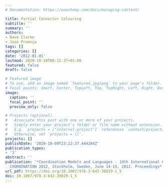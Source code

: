 ```yaml
---
# Documentation: https://wowchemy.com/docs/managing-content/

title: Partial Connector Colouring
subtitle: ''
summary: ''
authors:
- Dave Clarke
- José Proença
tags: []
categories: []
date: '2012-01-01'
lastmod: 2020-10-10T00:22:37+01:00
featured: false
draft: false

# Featured image
# To use, add an image named `featured.jpg/png` to your page's folder.
# Focal points: Smart, Center, TopLeft, Top, TopRight, Left, Right, BottomLeft, Bottom, BottomRight.
image:
  caption: ''
  focal_point: ''
  preview_only: false

# Projects (optional).
#   Associate this post with one or more of your projects.
#   Simply enter your project's folder or file name without extension.
#   E.g. `projects = ["internal-project"]` references `content/project/deep-learning/index.md`.
#   Otherwise, set `projects = []`.
projects: []
publishDate: '2020-10-09T23:22:37.444284Z'
publication_types:
- '1'
abstract: ''
publication: '*Coordination Models and Languages - 14th International Conference,
  COORDINATION 2012, Stockholm, Sweden, June 14-15, 2012. Proceedings*'
url_pdf: https://doi.org/10.1007/978-3-642-30829-1_5
doi: 10.1007/978-3-642-30829-1_5
---
```

